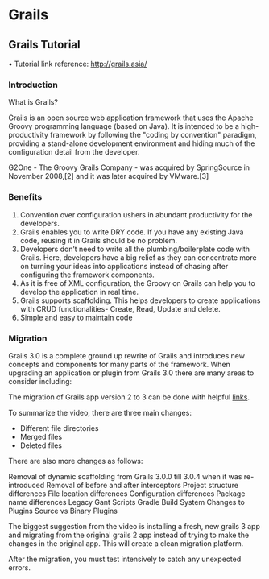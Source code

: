 # Grails

## Grails Tutorial

•	Tutorial link reference: http://grails.asia/

### Introduction
What is Grails?

Grails is an open source web application framework that uses the Apache Groovy programming language (based on Java). It is intended to be a high-productivity framework by following the "coding by convention" paradigm, providing a stand-alone development environment and hiding much of the configuration detail from the developer.

G2One - The Groovy Grails Company - was acquired by SpringSource in November 2008,[2] and it was later acquired by VMware.[3]

### Benefits

1. Convention over configuration ushers in abundant productivity for the developers.
2. Grails enables you to write DRY code. If you have any existing Java code, reusing it in Grails should be no problem.
3. Developers don’t need to write all the plumbing/boilerplate code with Grails.
Here, developers have a big relief as they can concentrate more on turning your ideas into applications instead of chasing after configuring the framework components.
4. As it is free of XML configuration, the Groovy on Grails can help you to develop the application in real time.
5. Grails supports scaffolding. This helps developers to create applications with CRUD functionalities- Create, Read, Update and delete.
6. Simple and easy to maintain code

### Migration

Grails 3.0 is a complete ground up rewrite of Grails and introduces new concepts and components for many parts of the framework.
When upgrading an application or plugin from Grails 3.0 there are many areas to consider including:

The migration of Grails app version 2 to 3 can be done with helpful [links](https://www.youtube.com/watch?v=IhehO9aM5bk).

To summarize the video, there are three main changes:

  * Different file directories
  * Merged files
  * Deleted files

There are also more changes as follows:

  Removal of dynamic scaffolding from Grails 3.0.0 till 3.0.4 when it was re-introduced
  Removal of before and after interceptors
  Project structure differences
  File location differences
  Configuration differences
  Package name differences
  Legacy Gant Scripts
  Gradle Build System
  Changes to Plugins
  Source vs Binary Plugins

The biggest suggestion from the video is installing a fresh, new grails 3 app and migrating from the original grails 2 app instead of trying to make the changes in the original app. This will create a clean migration platform.

After the migration, you must test intensively to catch any unexpected errors.
